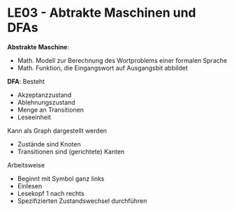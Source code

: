 # LE03 - Abtrakte Maschinen und DFAs

**Abstrakte Maschine**:
- Math. Modell zur Berechnung des Wortproblems einer formalen Sprache
- Math. Funktion, die Eingangswort auf Ausgangsbit abbildet

**DFA**:
Besteht
- Akzeptanzzustand
- Ablehnungszustand
- Menge an Transitionen
- Leseeinheit

Kann als Graph dargestellt werden
- Zustände sind Knoten
- Transitionen sind (gerichtete) Kanten

Arbeitsweise
- Beginnt mit Symbol ganz links
- Einlesen
- Lesekopf 1 nach rechts
- Spezifizierten Zustandswechsel durchführen